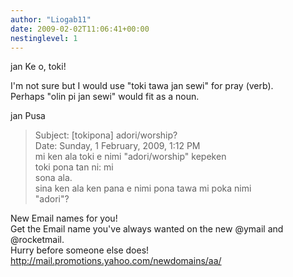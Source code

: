 ```yaml
---
author: "Liogab11"
date: 2009-02-02T11:06:41+00:00
nestinglevel: 1
---
```

jan Ke o, toki!  
  
I'm not sure but I would use "toki tawa jan sewi" for pray (verb).  
Perhaps "olin pi jan sewi" would fit as a noun.  
  
jan Pusa  

> Subject: \[tokipona\] adori/worship?  
> Date: Sunday, 1 February, 2009, 1:12 PM  
> mi ken ala toki e nimi "adori/worship" kepeken  
> toki pona tan ni: mi  
> sona ala.  
> sina ken ala ken pana e nimi pona tawa mi poka nimi  
> "adori"?  
> 

New Email names for you!  
Get the Email name you&#39;ve always wanted on the new @ymail and @rocketmail.  
Hurry before someone else does!  
http://mail.promotions.yahoo.com/newdomains/aa/